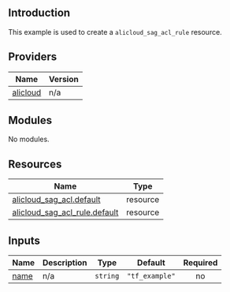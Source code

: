 ## Introduction

This example is used to create a `alicloud_sag_acl_rule` resource.

<!-- BEGIN_TF_DOCS -->
## Providers

| Name | Version |
|------|---------|
| <a name="provider_alicloud"></a> [alicloud](#provider\_alicloud) | n/a |

## Modules

No modules.

## Resources

| Name | Type |
|------|------|
| [alicloud_sag_acl.default](https://registry.terraform.io/providers/aliyun/alicloud/latest/docs/resources/sag_acl) | resource |
| [alicloud_sag_acl_rule.default](https://registry.terraform.io/providers/aliyun/alicloud/latest/docs/resources/sag_acl_rule) | resource |

## Inputs

| Name | Description | Type | Default | Required |
|------|-------------|------|---------|:--------:|
| <a name="input_name"></a> [name](#input\_name) | n/a | `string` | `"tf_example"` | no |
<!-- END_TF_DOCS -->    